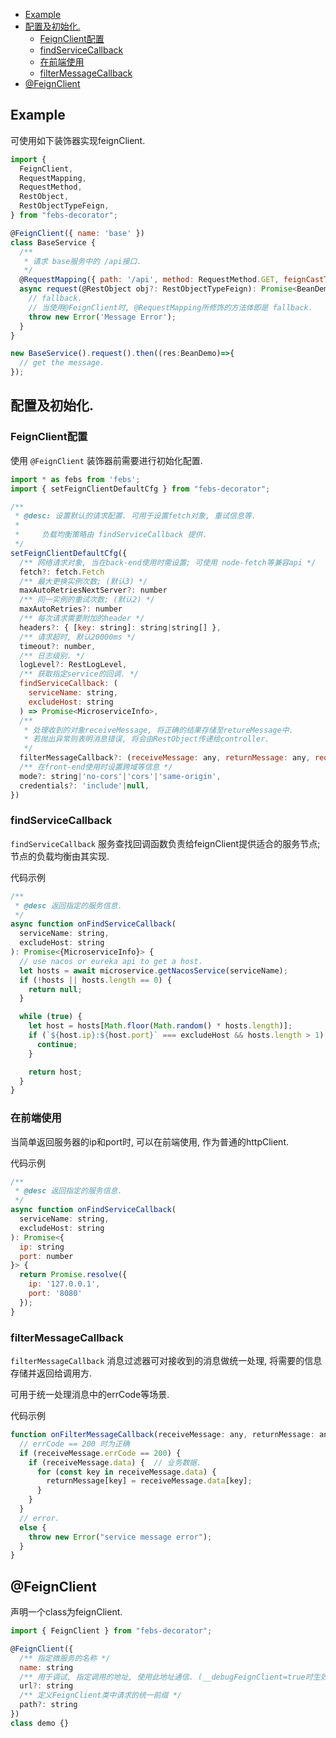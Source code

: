
- [Example](#example)
- [配置及初始化.](#配置及初始化)
  - [FeignClient配置](#feignclient配置)
  - [findServiceCallback](#findservicecallback)
  - [在前端使用](#在前端使用)
  - [filterMessageCallback](#filtermessagecallback)
- [@FeignClient](#feignclient)

## Example

可使用如下装饰器实现feignClient.

```js
import { 
  FeignClient,
  RequestMapping, 
  RequestMethod,
  RestObject,
  RestObjectTypeFeign,
} from "febs-decorator";

@FeignClient({ name: 'base' })
class BaseService {
  /**
   * 请求 base服务中的 /api接口.
   */
  @RequestMapping({ path: '/api', method: RequestMethod.GET, feignCastType:BeanDemo })
  async request(@RestObject obj?: RestObjectTypeFeign): Promise<BeanDemo> {
    // fallback.
    // 当使用@FeignClient时, @RequestMapping所修饰的方法体即是 fallback.
    throw new Error('Message Error');
  }
}

new BaseService().request().then((res:BeanDemo)=>{
  // get the message.
});
```

## 配置及初始化.

### FeignClient配置

使用 `@FeignClient` 装饰器前需要进行初始化配置.

```js
import * as febs from 'febs';
import { setFeignClientDefaultCfg } from "febs-decorator";

/**
 * @desc: 设置默认的请求配置. 可用于设置fetch对象, 重试信息等.
 *
 *     负载均衡策略由 findServiceCallback 提供.
 */
setFeignClientDefaultCfg({
  /** 网络请求对象, 当在back-end使用时需设置; 可使用 node-fetch等兼容api */
  fetch?: fetch.Fetch
  /** 最大更换实例次数; (默认3) */
  maxAutoRetriesNextServer?: number
  /** 同一实例的重试次数; (默认2) */
  maxAutoRetries?: number
  /** 每次请求需要附加的header */
  headers?: { [key: string]: string|string[] },
  /** 请求超时, 默认20000ms */
  timeout?: number,
  /** 日志级别. */
  logLevel?: RestLogLevel,
  /** 获取指定service的回调. */
  findServiceCallback: (
    serviceName: string,
    excludeHost: string
  ) => Promise<MicroserviceInfo>,
  /** 
   * 处理收到的对象receiveMessage, 将正确的结果存储至retureMessage中. 
   * 若抛出异常则表明消息错误, 将会由RestObject传递给controller.
   */
  filterMessageCallback?: (receiveMessage: any, returnMessage: any, requestService: string, requestUrl: string) => void,
  /** 在front-end使用时设置跨域等信息 */
  mode?: string|'no-cors'|'cors'|'same-origin',
  credentials?: 'include'|null,
})
```

### findServiceCallback

`findServiceCallback` 服务查找回调函数负责给feignClient提供适合的服务节点; 节点的负载均衡由其实现.

<summary>代码示例</summary>

```js
/**
 * @desc 返回指定的服务信息.
 */
async function onFindServiceCallback(
  serviceName: string,
  excludeHost: string
): Promise<{MicroserviceInfo}> {
  // use nacos or eureka api to get a host.
  let hosts = await microservice.getNacosService(serviceName);
  if (!hosts || hosts.length == 0) {
    return null;
  }

  while (true) {
    let host = hosts[Math.floor(Math.random() * hosts.length)];
    if (`${host.ip}:${host.port}` === excludeHost && hosts.length > 1) {
      continue;
    }

    return host;
  }
}
```

### 在前端使用

当简单返回服务器的ip和port时, 可以在前端使用, 作为普通的httpClient.

<summary>代码示例</summary>

```js
/**
 * @desc 返回指定的服务信息.
 */
async function onFindServiceCallback(
  serviceName: string,
  excludeHost: string
): Promise<{
  ip: string
  port: number
}> {
  return Promise.resolve({
    ip: '127.0.0.1', 
    port: '8080'
  });
}
```

### filterMessageCallback

`filterMessageCallback` 消息过滤器可对接收到的消息做统一处理, 将需要的信息存储并返回给调用方.

可用于统一处理消息中的errCode等场景.

<summary>代码示例</summary>

```js
function onFilterMessageCallback(receiveMessage: any, returnMessage: any, requestService: string, requestUrl: string) {
  // errCode == 200 时为正确
  if (receiveMessage.errCode == 200) {
    if (receiveMessage.data) {  // 业务数据.
      for (const key in receiveMessage.data) {
        returnMessage[key] = receiveMessage.data[key];
      }
    }
  }
  // error.
  else {
    throw new Error("service message error");
  }
}
```

## @FeignClient

声明一个class为feignClient.

```js
import { FeignClient } from "febs-decorator";

@FeignClient({
  /** 指定微服务的名称 */
  name: string
  /** 用于调试, 指定调用的地址, 使用此地址通信. (__debugFeignClient=true时生效) */
  url?: string
  /** 定义FeignClient类中请求的统一前缀 */
  path?: string
})
class demo {}
```